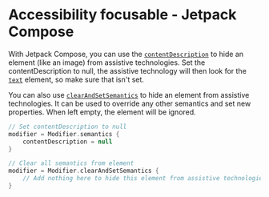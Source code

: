 # Accessibility focusable - Jetpack Compose

With Jetpack Compose, you can use the [`contentDescription`](https://developer.android.com/reference/kotlin/androidx/compose/ui/semantics/package-summary#(androidx.compose.ui.semantics.SemanticsPropertyReceiver).contentDescription()) to hide an element (like an image) from assistive technologies.
Set the contentDescription to null, the assistive technology will then look for the [`text`](https://developer.android.com/reference/kotlin/androidx/compose/ui/semantics/package-summary#(androidx.compose.ui.semantics.SemanticsPropertyReceiver).text()) element, so make sure that isn't set.

You can also use [`clearAndSetSemantics`](https://developer.android.com/reference/kotlin/androidx/compose/ui/semantics/package-summary#(androidx.compose.ui.semantics.SemanticsPropertyReceiver).contentDescription()) to hide an element from assistive technologies.
It can be used to override any other semantics and set new properties. When left empty, the element will be ignored.

```kotlin
// Set contentDescription to null
modifier = Modifier.semantics {
    contentDescription = null
}

// Clear all semantics from element
modifier = Modifier.clearAndSetSemantics { 
    // Add nothing here to hide this element from assistive technologies
}
```
